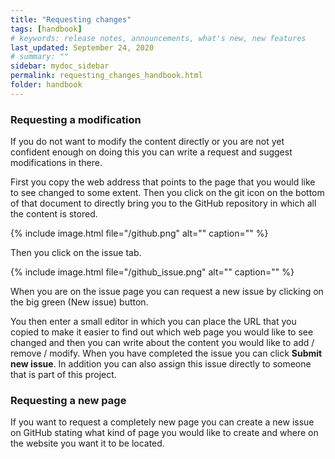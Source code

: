 ```yaml
---
title: "Requesting changes"
tags: [handbook]
# keywords: release notes, announcements, what's new, new features
last_updated: September 24, 2020
# summary: ""
sidebar: mydoc_sidebar
permalink: requesting_changes_handbook.html
folder: handbook
---
```


### Requesting a modification

If you do not want to modify the content directly or you are not yet confident enough on doing this you can write a request and suggest modifications in there. 

First you copy the web address that points to the page that you would like to see changed to some extent. Then you click on the git icon on the bottom of that document to directly bring you to the GitHub repository in which all the content is stored.

{% include image.html file="/github.png" alt="" caption="" %}

Then you click on the issue tab.

{% include image.html file="/github_issue.png" alt="" caption="" %}

When you are on the issue page you can request a new issue by clicking on the big green (New issue) button.

You then enter a small editor in which you can place the URL that you copied to make it easier to find out which web page you would like to see changed and then you can write about the content you would like to add / remove / modify. When you have completed the issue you can click **Submit new issue**. In addition you can also assign this issue directly to someone that is part of this project.

### Requesting a new page

If you want to request a completely new page you can create a new issue on GitHub stating what kind of page you would like to create and where on the website you want it to be located.
